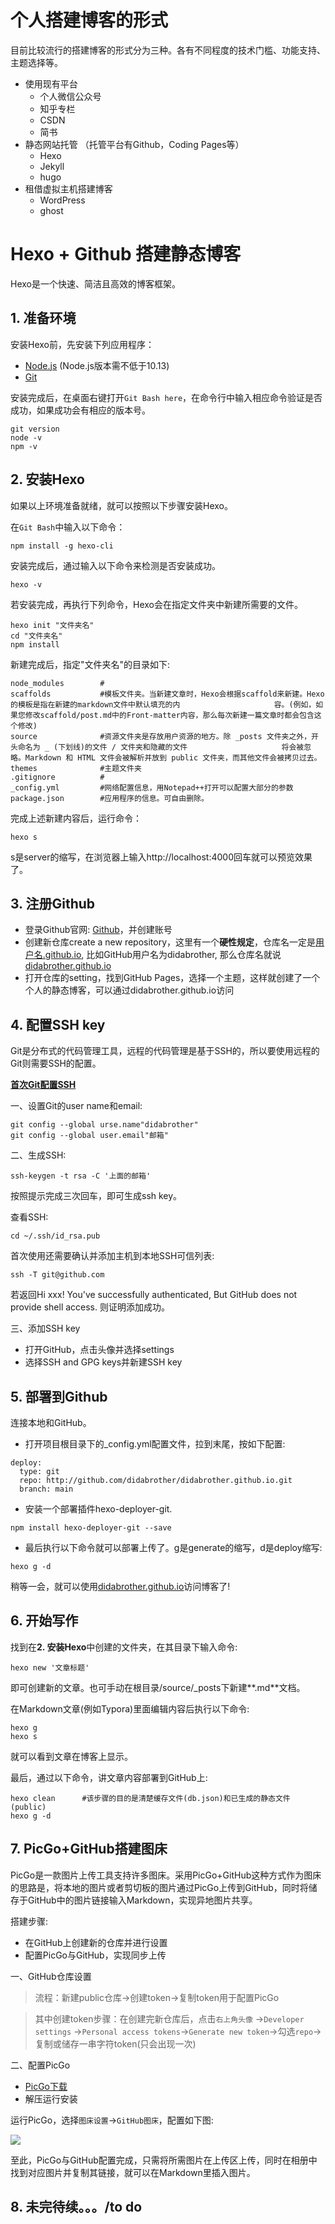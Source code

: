 # 个人搭建博客的形式

目前比较流行的搭建博客的形式分为三种。各有不同程度的技术门槛、功能支持、主题选择等。

* 使用现有平台
  * 个人微信公众号
  * 知乎专栏
  * CSDN
  * 简书
* 静态网站托管 （托管平台有Github，Coding Pages等）
  * Hexo
  * Jekyll
  * hugo
* 租借虚拟主机搭建博客
  * WordPress
  * ghost					

# Hexo + Github 搭建静态博客

Hexo是一个快速、简洁且高效的博客框架。



## 1. 准备环境

安装Hexo前，先安装下列应用程序：

* [Node.js](https://nodejs.org/en/)	(Node.js版本需不低于10.13)
* [Git](http://git-scm.com/)

安装完成后，在桌面右键打开`Git Bash here`，在命令行中输入相应命令验证是否成功，如果成功会有相应的版本号。

```text
git version
node -v
npm -v
```



## 2. 安装Hexo

如果以上环境准备就绪，就可以按照以下步骤安装Hexo。

在`Git Bash`中输入以下命令：

```text
npm install -g hexo-cli
```

安装完成后，通过输入以下命令来检测是否安装成功。

```text
hexo -v
```

若安装完成，再执行下列命令，Hexo会在指定文件夹中新建所需要的文件。

```text
hexo init "文件夹名"
cd "文件夹名"
npm install
```

新建完成后，指定"文件夹名"的目录如下:

```text
node_modules		#
scaffolds			#模板文件夹。当新建文章时，Hexo会根据scaffold来新建。Hexo的模板是指在新建的markdown文件中默认填充的内						容。(例如，如果您修改scaffold/post.md中的Front-matter内容，那么每次新建一篇文章时都会包含这个修改)
source				#资源文件夹是存放用户资源的地方。除 _posts 文件夹之外，开头命名为 _ (下划线)的文件 / 文件夹和隐藏的文件					 将会被忽略。Markdown 和 HTML 文件会被解析并放到 public 文件夹，而其他文件会被拷贝过去。
themes				#主题文件夹
.gitignore			#
_config.yml			#网络配置信息，用Notepad++打开可以配置大部分的参数
package.json		#应用程序的信息。可自由删除。
```

完成上述新建内容后，运行命令：

```text
hexo s
```

s是server的缩写，在浏览器上输入http://localhost:4000回车就可以预览效果了。



## 3. 注册Github

* 登录Github官网: [Github](https://github.com/)，并创建账号
* 创建新仓库create a new repository，这里有一个**硬性规定**，仓库名一定是<u>用户名.github.io</u>, 比如GitHub用户名为didabrother, 那么仓库名就说<u>didabrother.github.io</u>
* 打开仓库的setting，找到GitHub Pages，选择一个主题，这样就创建了一个个人的静态博客，可以通过didabrother.github.io访问



## 4. 配置SSH key

Git是分布式的代码管理工具，远程的代码管理是基于SSH的，所以要使用远程的Git则需要SSH的配置。

**<u>首次Git配置SSH</u>**

一、设置Git的user name和email:

```text
git config --global urse.name"didabrother"
git config --global user.email"邮箱"
```



二、生成SSH:

```text
ssh-keygen -t rsa -C '上面的邮箱'
```

按照提示完成三次回车，即可生成ssh key。

查看SSH:

```text
cd ~/.ssh/id_rsa.pub
```

首次使用还需要确认并添加主机到本地SSH可信列表:

```text
ssh -T git@github.com
```

若返回Hi xxx! You've successfully authenticated, But GitHub does not provide shell access. 则证明添加成功。



三、添加SSH key

* 打开GitHub，点击头像并选择settings
* 选择SSH and GPG keys并新建SSH key



## 5. 部署到Github

连接本地和GitHub。

* 打开项目根目录下的_config.yml配置文件，拉到末尾，按如下配置:

```text
deploy:
  type: git
  repo: http://github.com/didabrother/didabrother.github.io.git
  branch: main
```

* 安装一个部署插件hexo-deployer-git.

```text
npm install hexo-deployer-git --save
```

* 最后执行以下命令就可以部署上传了。g是generate的缩写，d是deploy缩写:

```text
hexo g -d
```

稍等一会，就可以使用[didabrother.github.io](https://didabrother.github.io)访问博客了!



## 6. 开始写作

找到在**2. 安装Hexo**中创建的文件夹，在其目录下输入命令:

```text
hexo new '文章标题'
```

即可创建新的文章。也可手动在根目录/source/_posts下新建**.md**文档。

在Markdown文章(例如Typora)里面编辑内容后执行以下命令:

```text
hexo g
hexo s
```

就可以看到文章在博客上显示。

最后，通过以下命令，讲文章内容部署到GitHub上:

```text
hexo clean		#该步骤的目的是清楚缓存文件(db.json)和已生成的静态文件(public)
hexo g -d
```



## 7. PicGo+GitHub搭建图床

PicGo是一款图片上传工具支持许多图床。采用PicGo+GitHub这种方式作为图床的思路是，将本地的图片或者剪切板的图片通过PicGo上传到GitHub，同时将储存于GitHub中的图片链接输入Markdown，实现异地图片共享。

搭建步骤:

* 在GitHub上创建新的仓库并进行设置
* 配置PicGo与GitHub，实现同步上传



一、GitHub仓库设置

> 流程：新建public仓库->创建token->复制token用于配置PicGo

> 其中创建token步骤：在创建完新仓库后，点击`右上角头像` ->`Developer settings` ->`Personal access tokens`->`Generate new token`->勾选`repo`->复制或储存一串字符token(只会出现一次)



二、配置PicGo

* [PicGo下载](https://github.com/Molunerfinn/PicGo/releases)
* 解压运行安装

运行PicGo，选择`图床设置`->`GitHub图床`，配置如下图:

![](https://raw.githubusercontent.com/didabrother/images/master/img/PicGo配置图.PNG)



至此，PicGo与GitHub配置完成，只需将所需图片在上传区上传，同时在相册中找到对应图片并复制其链接，就可以在Markdown里插入图片。



## 8. 未完待续。。。/to do